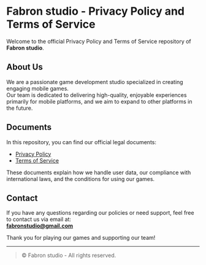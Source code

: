 # Fabron studio - Privacy Policy and Terms of Service

Welcome to the official Privacy Policy and Terms of Service repository of **Fabron studio**.

## About Us

We are a passionate game development studio specialized in creating engaging mobile games.  
Our team is dedicated to delivering high-quality, enjoyable experiences primarily for mobile platforms, and we aim to expand to other platforms in the future.

## Documents

In this repository, you can find our official legal documents:

- [Privacy Policy](https://github.com/fabron-studio/lupara/blob/main/privacy-policy.html)
- [Terms of Service](https://github.com/fabron-studio/lupara/blob/main/terms-of-service.html)

These documents explain how we handle user data, our compliance with international laws, and the conditions for using our games.

## Contact

If you have any questions regarding our policies or need support, feel free to contact us via email at:  
**fabronstudio@gmail.com**

Thank you for playing our games and supporting our team!

---

> © Fabron studio - All rights reserved.
